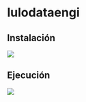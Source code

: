 # lulodataengi

##  Instalación
![](https://encrypted-tbn0.gstatic.com/images?q=tbn:ANd9GcS9JcsB5fT_qiNjDxiDCf-WDmfjBACr3omquuWYnyj7zdnpmk9YtDC9LdP8JMdrPZhdyG8&usqp=CAU)

##  Ejecución
![](https://png.pngtree.com/element_our/png_detail/20181227/coding-on-screen-glyph-black-icon-png_292939.jpg)
